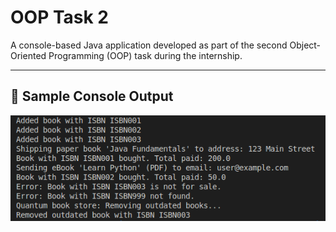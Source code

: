 # OOP Task 2

A console-based Java application developed as part of the second Object-Oriented Programming (OOP) task during the internship.

---

## 📸 Sample Console Output

![Console Output](assets/cons.png)
